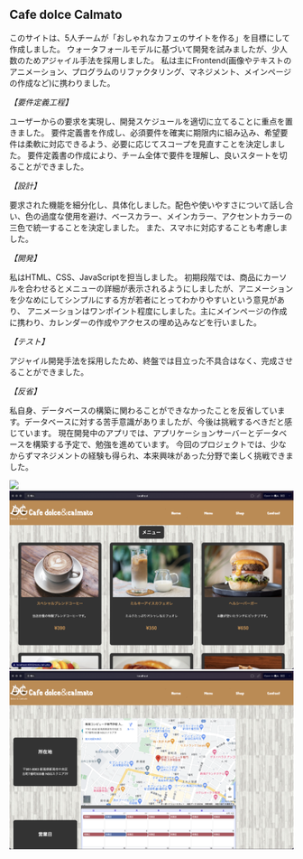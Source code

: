 ## Cafe dolce Calmato

このサイトは、5人チームが「おしゃれなカフェのサイトを作る」を目標にして作成しました。 ウォータフォールモデルに基づいて開発を試みましたが、少人数のためアジャイル手法を採用しました。 私は主にFrontend(画像やテキストのアニメーション、プログラムのリファクタリング、マネジメント、メインページの作成など)に携わりました。

*【要件定義工程】*

ユーザーからの要求を実現し、開発スケジュールを適切に立てることに重点を置きました。 要件定義書を作成し、必須要件を確実に期限内に組み込み、希望要件は柔軟に対応できるよう、必要に応じてスコープを見直すことを決定しました。 要件定義書の作成により、チーム全体で要件を理解し、良いスタートを切ることができました。

*【設計】*

要求された機能を細分化し、具体化しました。配色や使いやすさについて話し合い、色の過度な使用を避け、ベースカラー、メインカラー、アクセントカラーの三色で統一することを決定しました。 また、スマホに対応することも考慮しました。

*【開発】*

私はHTML、CSS、JavaScriptを担当しました。 初期段階では、商品にカーソルを合わせるとメニューの詳細が表示されるようにしましたが、アニメーションを少なめにしてシンプルにする方が若者にとってわかりやすいという意見があり、 アニメーションはワンポイント程度にしました。主にメインページの作成に携わり、カレンダーの作成やアクセスの埋め込みなどを行いました。

*【テスト】*

アジャイル開発手法を採用したため、終盤では目立った不具合はなく、完成させることができました。

*【反省】*

私自身、データベースの構築に関わることができなかったことを反省しています。データベースに対する苦手意識がありましたが、今後は挑戦するべきだと感じています。 現在開発中のアプリでは、アプリケーションサーバーとデータベースを構築する予定で、勉強を進めています。 今回のプロジェクトでは、少なからずマネジメントの経験も得られ、本来興味があった分野で楽しく挑戦できました。

<img src="https://github.com/rin0700/cafeSite/blob/main/images/sampleImg1.png">
<img src="https://github.com/rin0700/cafeSite/blob/main/images/sampleImg2.png">
<img src="https://github.com/rin0700/cafeSite/blob/main/images/sampleImg3.png">
